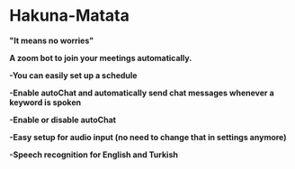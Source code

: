 # Hakuna-Matata
<b>"It means no worries"
<br> 

 A zoom bot to join your meetings automatically. 

-You can easily set up a schedule

-Enable autoChat and automatically send chat messages whenever a keyword is spoken

-Enable or disable autoChat

-Easy setup for audio input (no need to change that in settings anymore)

-Speech recognition for English and Turkish
